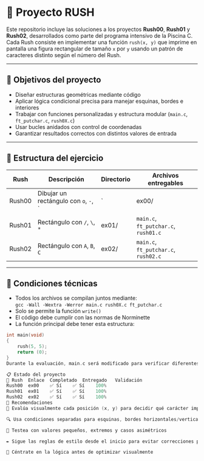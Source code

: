 # 📐 Proyecto RUSH
Este repositorio incluye las soluciones a los proyectos **Rush00**, **Rush01** y **Rush02**, desarrollados como parte del programa intensivo de la Piscina C. Cada Rush consiste en implementar una función `rush(x, y)` que imprime en pantalla una figura rectangular de tamaño `x` por `y` usando un patrón de caracteres distinto según el número del Rush.

---

## 🎯 Objetivos del proyecto

- Diseñar estructuras geométricas mediante código
- Aplicar lógica condicional precisa para manejar esquinas, bordes e interiores
- Trabajar con funciones personalizadas y estructura modular (`main.c`, `ft_putchar.c`, `rush0X.c`)
- Usar bucles anidados con control de coordenadas
- Garantizar resultados correctos con distintos valores de entrada

---

## 📁 Estructura del ejercicio

| Rush   | Descripción                               | Directorio | Archivos entregables                      |
|--------|-------------------------------------------|------------|-------------------------------------------|
| Rush00 | Dibujar un rectángulo con `o`, `-`, `|`   | ex00/      | `main.c`, `ft_putchar.c`, `rush00.c`      |
| Rush01 | Rectángulo con `/`, `\`, `*`              | ex01/      | `main.c`, `ft_putchar.c`, `rush01.c`      |
| Rush02 | Rectángulo con `A`, `B`, `C`              | ex02/      | `main.c`, `ft_putchar.c`, `rush02.c`      |

---

## 🔧 Condiciones técnicas

- Todos los archivos se compilan juntos mediante:  
  `gcc -Wall -Wextra -Werror main.c rush0X.c ft_putchar.c`
- Solo se permite la función `write()`  
- El código debe cumplir con las normas de Norminette  
- La función principal debe tener esta estructura:

```c
int main(void)
{
    rush(5, 5);
    return (0);
}
Durante la evaluación, main.c será modificado para verificar diferentes combinaciones como rush(1, 1), rush(5, 3), rush(123, 42), etc.

📋 Estado del proyecto
🧩 Rush	Enlace	Completado	Entregado	Validación
Rush00	ex00	✅ Sí	✅ Sí	100%
Rush01	ex01	✅ Sí	✅ Sí	100%
Rush02	ex02	✅ Sí	✅ Sí	100%
📌 Recomendaciones
🎯 Evalúa visualmente cada posición (x, y) para decidir qué carácter imprimir

🔍 Usa condiciones separadas para esquinas, bordes horizontales/verticales e interior

💬 Testea con valores pequeños, extremos y casos asimétricos

✒️ Sigue las reglas de estilo desde el inicio para evitar correcciones posteriores

🧠 Céntrate en la lógica antes de optimizar visualmente
